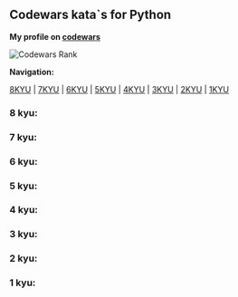 ## Codewars kata\`s for Python

**My profile on [codewars](https://www.codewars.com/users/jacmy)**

![Codewars Rank](https://www.codewars.com/users/jacmy/badges/large)

**Navigation:**

[8KYU](https://github.com/myers-jacobandrew/codewars-solutions/c/tree/main/8%20kyu#8-kyu) | [7KYU](https://github.com/myers-jacobandrew/codewars-solutions/c/tree/main/7%20kyu#7-kyu) | [6KYU](https://github.com/myers-jacobandrew/codewars-solutions/c/tree/main/6%20kyu#6-kyu) | [5KYU](https://github.com/myers-jacobandrew/codewars-solutions/c/tree/main/5%20kyu#5-kyu) | [4KYU](https://github.com/myers-jacobandrew/codewars-solutions/c/tree/main/4%20kyu#4-kyu) | [3KYU](https://github.com/myers-jacobandrew/codewars-solutions/c/tree/main/3%20kyu#3-kyu) | [2KYU](https://github.com/myers-jacobandrew/codewars-solutions/c/tree/main/2%20kyu#2-kyu) | [1KYU](https://github.com/myers-jacobandrew/codewars-solutions/c/tree/main/1%20kyu#1-kyu) 

### 8 kyu:


### 7 kyu:


### 6 kyu:


### 5 kyu:


### 4 kyu:


### 3 kyu:


### 2 kyu:


### 1 kyu:
